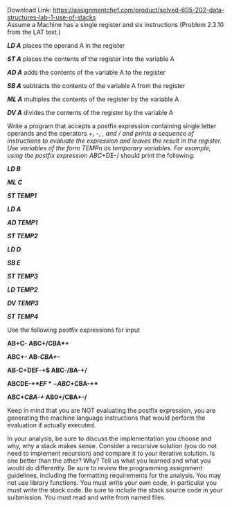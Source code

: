 Download Link: https://assignmentchef.com/product/solved-605-202-data-structures-lab-1-use-of-stacks
<br>
Assume a Machine has a single register and six instructions       (Problem 2.3.10 from the LAT text.)




<strong><em>LD       A</em></strong><em>         </em>places the operand A in the register<em>  </em>

<strong><em>ST       A</em></strong><em>         </em>places the contents of the register into the variable A

<strong><em>AD      A</em></strong><em>         </em>adds the contents of the variable A to the register

<strong><em>SB      A</em></strong><em>         </em>subtracts the contents of the variable A from the register

<strong><em>ML      A</em></strong>         multiples the contents of the register by the variable A

<strong><em>DV      A</em></strong>         divides the contents of the register by the variable A




Write a program that accepts a postfix expression containing single letter operands and the operators +, -, *, and / and prints a sequence of instructions to evaluate the expression and leaves the result in the register. Use variables of the form <em>TEMPn</em> as temporary variables. For example, using the postfix expression ABC*+DE-/ should print the following:




<strong><em>LD       B </em></strong>

<strong><em>ML      C </em></strong>

<strong><em>ST       TEMP1 </em></strong>

<strong><em>LD       A </em></strong>

<strong><em>AD      TEMP1 </em></strong>

<strong><em>ST       TEMP2 </em></strong>

<strong><em>LD       D </em></strong>

<strong><em>SB      E </em></strong>

<strong><em>ST       TEMP3 </em></strong>

<strong><em>LD       TEMP2 </em></strong>

<strong><em>DV      TEMP3 </em></strong>

<strong><em>ST       TEMP4 </em></strong>

<strong> </strong>

Use the following postfix expressions for input

<strong> </strong>

<strong>AB+C-                                                                        ABC+/CBA*+ </strong>

<strong>ABC+-                                                                        AB-*CBA+-* </strong>

<strong>AB-C+DEF-+$                                                          ABC-/BA-+/  </strong>

<strong>ABCDE-+$*EF*-                                                       ABC+$CBA-+*          </strong>

<strong>ABC+*CBA-+*                                                          AB0+/CBA+-/ </strong>

<strong>             </strong>

Keep in mind that you are NOT evaluating the postfix expression, you are generating the machine language instructions that would perform the evaluation if actually executed.




In your analysis, be sure to discuss the implementation you choose and why, why a stack makes sense.  Consider a recursive solution (you do not need to implement recursion) and compare it to your iterative solution. Is one better than the other? Why? Tell us what you learned and what you would do differently. Be sure to review the programming assignment guidelines, including the formatting requirements for the analysis. You may not use library functions. You must write your own code, in particular you must write the stack code.  Be sure to include the stack source code  in your suibmission. You must read and write from named files.